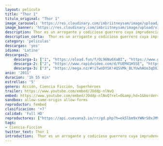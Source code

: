 ```yaml
---
layout: pelicula
title: "Thor 1"
titulo_original: "Thor 1"
image_carousel: 'https://res.cloudinary.com/imbriitneysam/image/upload/v1543628501/thor-poster-min.jpg'
image_banner: 'https://res.cloudinary.com/imbriitneysam/image/upload/v1543628501/thor-banner-min.jpg'
description: Thor es un arrogante y codicioso guerrero cuya imprudencia desata una antigua guerra. Por ese motivo, su padre Odín lo castiga desterrándolo a la Tierra para que viva entre los hombres y descubra así el verdadero sentido de la humildad. Cuando el villano más peligroso de su mundo envía a la Tierra a las fuerzas más oscuras de Asgard, Thor se dará cuenta de lo que realmente hace falta para ser un verdadero héroe.
description_corta:  Thor es un arrogante y codicioso guerrero cuya imprudencia desata una antigua guerra. Por ese motivo, su padre Odín lo castiga desterrándolo a la Tierra para que viva entre los hombres y descubra así el verdadero sentido de la ...
category: 'peliculas'
descargas: 'yes'
idioma: 'Latino'
descargas2:
    descarga-1: ["1", "https://oload.fun/f/OL96Nu6XaBI", "https://www.google.com/s2/favicons?domain=openload.co","OpenLoad","https://res.cloudinary.com/imbriitneysam/image/upload/v1541473684/mexico.png", "Latino", "Full HD"]
    descarga-2: ["2", "https://www.rapidvideo.com/d/FUEM41H5SE", "https://www.google.com/s2/favicons?domain=www.rapidvideo.com","RapidVideo","https://res.cloudinary.com/imbriitneysam/image/upload/v1541473684/mexico.png", "Latino", "Full HD"]
    descarga-3: ["3", "https://mega.nz/#!iTwnDYSK!4QSVMk_BLYUwhAUo3qDXJfC_e1H8TwQIGUvLjt5ThfI", "https://www.google.com/s2/favicons?domain=mega.nz","Mega","https://res.cloudinary.com/imbriitneysam/image/upload/v1541473684/mexico.png", "Latino", "Full HD"]
anio: '2011'
duracion: '1h 55 min'
estrellas: '5'
genero: Acción, Ciencia Ficción, Superhéroes
trailer: https://www.youtube.com/embed/JOddp-nlNvQ
embed: https://www.youtube.com/embed/JOddp-nlNvQ?rel=0&amp;hd=1&border=0&wmode=opaque&enablejsapi=1&modestbranding=1&controls=1&showinfo=1
sandbox: allow-same-origin allow-forms
reproductor: fembed
clasificacion: '+7'
calidad: 'Full HD'
reproductores: ["https://api.cuevana3.io/rr/gd.php?h=ek5lbm9xYWNrS0xJMVp5b21KREk0dFBLbjVkaHhkRGdrOG1jbnBpUnhhS1Z6Mk40aE5XdHRyS3ZtcEdvenBXMHRaZWNaNTJianVuTzBhcWplWm5LMnJHU3FadVkyUT09"]
tags:
- Ciencia-Ficcion
twitter_text: Thor 1
introduction:  Thor es un arrogante y codicioso guerrero cuya imprudencia desata una antigua guerra. Por ese motivo, su padre Odín lo castiga desterrándolo a la Tierra para que viva entre los hombres y descubra así el verdadero sentido de la..
---
```












